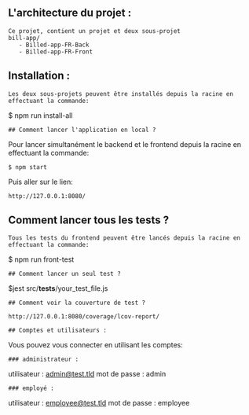 ## L'architecture du projet :
```
Ce projet, contient un projet et deux sous-projet
bill-app/
   - Billed-app-FR-Back
   - Billed-app-FR-Front
```
## Installation :
```
Les deux sous-projets peuvent être installés depuis la racine en effectuant la commande:
```
$ npm run install-all
```
## Comment lancer l'application en local ?
```
Pour lancer simultanément le backend et le frontend depuis la racine en effectuant la commande:
```
$ npm start
```
Puis aller sur le lien:
```
http://127.0.0.1:8080/
```
## Comment lancer tous les tests ?
```
Tous les tests du frontend peuvent être lancés depuis la racine en effectuant la commande:
```
$ npm run front-test
```
## Comment lancer un seul test ?
```
$jest src/__tests__/your_test_file.js
```
## Comment voir la couverture de test ?
```
`http://127.0.0.1:8080/coverage/lcov-report/`
```
## Comptes et utilisateurs :
```
Vous pouvez vous connecter en utilisant les comptes:
```
### administrateur : 
```
utilisateur : admin@test.tld 
mot de passe : admin
```
### employé :
```
utilisateur : employee@test.tld
mot de passe : employee
```
